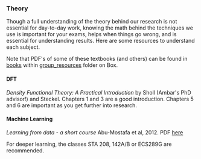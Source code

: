 ### Theory

Though a full understanding of the theory behind our research is not essential for day-to-day work, 
knowing the math behind the techniques we use is important for your exams, helps when things go
wrong, and is essential for understanding results. Here are some resources to understand each subject.

Note that PDF's of some of these textbooks (and others) can be found in [books](https://ucdavis.app.box.com/folder/106970824716) within [group_resources](https://ucdavis.app.box.com/folder/67642116088) folder on Box.

#### DFT

*Density Functional Theory: A Practical Introduction* by Sholl (Ambar's PhD advisor!) and Steckel. Chapters 1 and 3 are a good introduction. Chapters 5 and 6 are important as you get further into research.


#### Machine Learning

*Learning from data - a short course* Abu-Mostafa et al, 2012. PDF [here](https://github.com/GSimas/EEL7514/blob/master/Livros/Learning%20from%20data%20-%20a%20short%20course%20(Abu-Mostafa%20et%20al%2C%202012).pdf)

For deeper learning, the classes STA 208, 142A/B or ECS289G are recommended.
